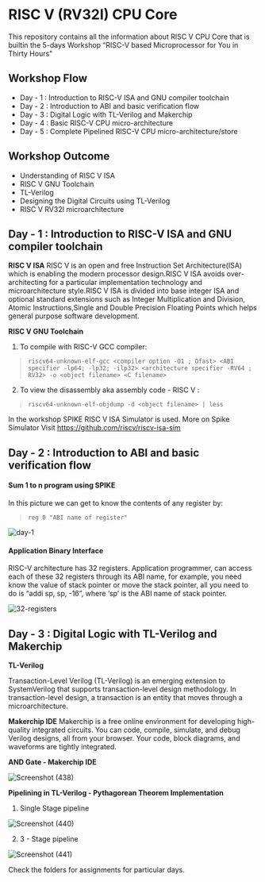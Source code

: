 # RISC V (RV32I) CPU Core

This repository contains all the information about RISC V CPU Core that is builtin the 5-days Workshop “RISC-V based Microprocessor for You in Thirty Hours"

## Workshop Flow
- Day - 1 : Introduction to RISC-V ISA and GNU compiler toolchain
- Day - 2 : Introduction to ABI and basic verification flow
- Day - 3 : Digital Logic with TL-Verilog and Makerchip
- Day - 4 : Basic RISC-V CPU micro-architecture
- Day - 5 : Complete Pipelined RISC-V CPU micro-architecture/store

## Workshop Outcome
- Understanding of RISC V ISA
- RISC V GNU Toolchain
- TL-Verilog
- Designing the Digital Circuits using TL-Verilog
- RISC V RV32I microarchitecture

## Day - 1 : Introduction to RISC-V ISA and GNU compiler toolchain

**RISC V ISA**
RISC V is an open and free Instruction Set Architecture(ISA) which is enabling the modern processor design.RISC V ISA avoids over-architecting for a particular 
implementation technology and microarchitecture style.RISC V ISA is divided into base integer ISA and optional standard extensions such as Integer Multiplication 
and Division, Atomic Instructions,Single and Double Precision Floating Points which helps general purpose software development.

**RISC V GNU Toolchain**
1. To compile with RISC-V GCC compiler:
> `riscv64-unknown-elf-gcc <compiler option -O1 ; Ofast> <ABI specifier -lp64; -lp32; -ilp32> <architecture specifier -RV64 ; RV32> -o <object filename> <C filename>` 
2. To view the disassembly aka assembly code - RISC V :
> `riscv64-unknown-elf-objdump -d <object filename> | less `

In the workshop SPIKE RISC V ISA Simulator is used.
More on Spike Simulator Visit https://github.com/riscv/riscv-isa-sim

## Day - 2 : Introduction to ABI and basic verification flow

#### Sum 1 to n program using SPIKE
In this picture we can get to know the contents of any register by:
> `reg 0 "ABI name of register"`

![day-1](https://user-images.githubusercontent.com/48850794/97297491-215fca00-1878-11eb-86f7-3f6c9374b924.png)

#### Application Binary Interface

RISC-V architecture has 32 registers. Application programmer, can access each of these 32 registers through its ABI name,
for example, you need know the value of stack pointer or move the stack pointer, all you need to do is “addi sp, sp, -16”,
where ‘sp’ is the ABI name of stack pointer.

![32-registers](https://user-images.githubusercontent.com/48850794/97298238-28d3a300-1879-11eb-9c24-6e7b40c1c2ac.png)

## Day - 3 : Digital Logic with TL-Verilog and Makerchip

**TL-Verilog**

Transaction-Level Verilog (TL-Verilog) is an emerging extension to SystemVerilog that supports transaction-level design methodology.
In transaction-level design, a ​transaction is an entity that moves through a microarchitecture. 

**Makerchip IDE**
Makerchip is a free online environment for developing high-quality integrated circuits. You can code, compile, simulate, and 
debug Verilog designs, all from your browser. Your code, block diagrams, and waveforms are tightly integrated.

**AND Gate - Makerchip IDE**

![Screenshot (438)](https://user-images.githubusercontent.com/48850794/97299564-22462b00-187b-11eb-9ad0-5dfbee8a5181.png)

**Pipelining in TL-Verilog - Pythagorean Theorem Implementation**

1. Single Stage pipeline

![Screenshot (440)](https://user-images.githubusercontent.com/48850794/97301600-f5474780-187d-11eb-9aff-17d5d9db7c4a.png)

2. 3 - Stage pipeline

![Screenshot (441)](https://user-images.githubusercontent.com/48850794/97302299-e01ee880-187e-11eb-89f6-945fb512c699.png)

Check the folders for assignments for particular days.
